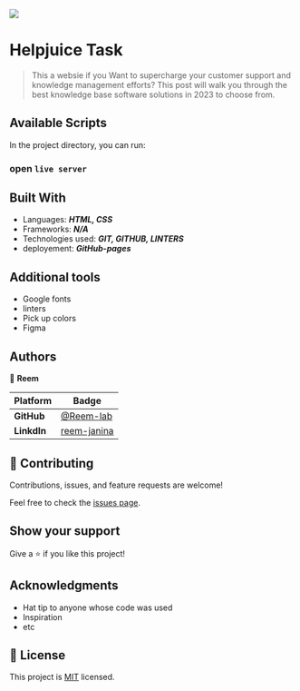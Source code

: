 
![](https://img.shields.io/static/v1?label=BY&message=Reemoz&color=pink)

<!-- Feel Free to Add, Update, Delete Any Section you find needs so -->

# Helpjuice Task 

> This a websie if you Want to supercharge your customer support and knowledge management efforts? This post will walk you through the best knowledge base software solutions in 2023 to choose from.


<!-- ## Video Presentation 📽 -->




<!-- ## Deploy Demo 🚀 -->






## Available Scripts

In the project directory, you can run:

### open `live server`




## Built With

- Languages: _**HTML, CSS**_
- Frameworks: _**N/A**_
- Technologies used: _**GIT, GITHUB, LINTERS**_
- deployement: _**GitHub-pages**_

## Additional tools
 - Google fonts
 - linters
 - Pick up colors
 - Figma
 
 <!-- - Test by jest -->


## Authors

<!-- Only Change Username for Different Accounts -->

👤 **Reem**

 Platform | Badge |
 --- | --- |
 **GitHub**  | [@Reem-lab](https://github.com/Reem-lab)
 **LinkdIn** | [reem-janina](https://www.linkedin.com/in/reem-janina-ab74ab21a/)


## 🤝 Contributing

Contributions, issues, and feature requests are welcome!

Feel free to check the [issues page](https://github.com/MrRamoun/WEBDEV/issues).

## Show your support

Give a ⭐️ if you like this project!

## Acknowledgments

- Hat tip to anyone whose code was used
- Inspiration
- etc

## 📝 License

This project is [MIT](/LICENSE) licensed.